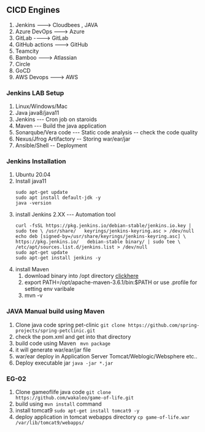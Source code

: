 ## CICD Engines 
  1. Jenkins ---> Cloudbees , JAVA 
  2. Azure DevOps ---> Azure  
  3. GitLab ----> GitLab 
  4. GitHub actions ---> GitHub
  5. Teamcity
  6. Bamboo ---> Atlassian 
  7. Circle 
  8. GoCD 
  9. AWS Devops ---> AWS 


### Jenkins LAB Setup 
  1. Linux/Windows/Mac 
  2. Java  java8/java11 
  3. Jenkins --- Cron job on staroids 
  4. Maven ---  Build the java application 
  5. Sonarqube/Vera code   --- Static code analysis -- check the code quality 
  6. Nexus/Jfrog Artifactory -- Storing war/ear/jar
  7. Ansible/Shell -- Deployment 


### Jenkins Installation 
  1. Ubuntu 20.04 
  2. Install java11 
      ```
      sudo apt-get update 
      sudo apt install default-jdk -y
      java -version
      ``` 
  3. install Jenkins  2.XX --- Automation tool 
      ```
      curl -fsSL https://pkg.jenkins.io/debian-stable/jenkins.io.key | sudo tee \ /usr/share/   keyrings/jenkins-keyring.asc > /dev/null
      echo deb [signed-by=/usr/share/keyrings/jenkins-keyring.asc] \ https://pkg.jenkins.io/   debian-stable binary/ | sudo tee \ /etc/apt/sources.list.d/jenkins.list > /dev/null
      sudo apt-get update
      sudo apt-get install jenkins -y 
      ```  
   4. install Maven 
       1. download binary  into /opt directory [clickhere](https://archive.apache.org/dist/maven/maven-3/3.6.1/binaries/apache-maven-3.6.1-bin.tar.gz) 
       2. export PATH=/opt/apache-maven-3.6.1/bin:$PATH or use .profile for setting env varibale 
       3. mvn -v  


### JAVA Manual build using Maven 
  1. Clone java code spring pet-clinic ```git clone https://github.com/spring-projects/spring-petclinic.git``` 
  2. check the pom.xml and get into that directory 
  3. build code using Maven ``` mvn package```  
  4. it will generate war/ear/jar file 
  5. war/ear deploy in Application Server Tomcat/Weblogic/Websphere etc..
  6. Deploy executable jar ```java -jar *.jar``` 
    
### EG-02
  1. Clone gameoflife java code ```git clone https://github.com/wakaleo/game-of-life.git``` 
  2. build using ```mvn install``` command
  3. install tomcat9 ```sudo apt-get install tomcat9 -y```
  4. deploy application in tomcat webapps directory ```cp game-of-life.war /var/lib/tomcat9/webapps/``` 

